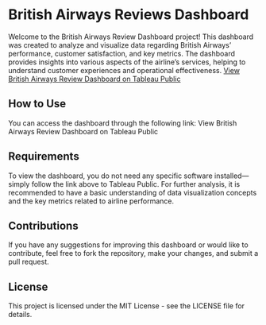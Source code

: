 # British Airways Reviews Dashboard

Welcome to the British Airways Review Dashboard project! This dashboard was created to analyze and visualize data regarding British Airways’ performance, customer satisfaction, and key metrics. The dashboard provides insights into various aspects of the airline’s services, helping to understand customer experiences and operational effectiveness.
[View British Airways Review Dashboard on Tableau Public](https://public.tableau.com/app/profile/franciszek.biskup/viz/BritishAirwaysReview_17371306326830/Dashboard1?publish=yes)


## How to Use

You can access the dashboard through the following link:
View British Airways Review Dashboard on Tableau Public

## Requirements

To view the dashboard, you do not need any specific software installed—simply follow the link above to Tableau Public. For further analysis, it is recommended to have a basic understanding of data visualization concepts and the key metrics related to airline performance.

## Contributions

If you have any suggestions for improving this dashboard or would like to contribute, feel free to fork the repository, make your changes, and submit a pull request.

## License

This project is licensed under the MIT License - see the LICENSE file for details.
